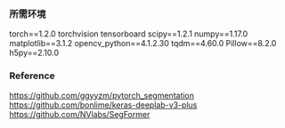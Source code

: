 ### 所需环境
torch==1.2.0
torchvision
tensorboard
scipy==1.2.1
numpy==1.17.0
matplotlib==3.1.2
opencv_python==4.1.2.30
tqdm==4.60.0
Pillow==8.2.0
h5py==2.10.0

### Reference
https://github.com/ggyyzm/pytorch_segmentation  
https://github.com/bonlime/keras-deeplab-v3-plus
https://github.com/NVlabs/SegFormer